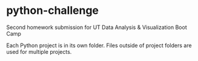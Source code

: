 # python-challenge
Second homework submission for UT Data Analysis & Visualization Boot Camp

Each Python project is in its own folder. Files outside of project folders are used for multiple projects.

